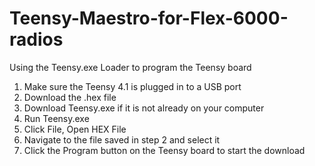 # Teensy-Maestro-for-Flex-6000-radios
Using the Teensy.exe Loader to program the Teensy board

1. Make sure the Teensy 4.1 is plugged in to a USB port
2. Download the .hex file
3. Download Teensy.exe if it is not already on your computer
4. Run Teensy.exe
5. Click File, Open HEX File
6. Navigate to the file saved in step 2 and select it
7. Click the Program button on the Teensy board to start the download



